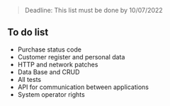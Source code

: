 > Deadline:
> This list must be done by 10/07/2022

## To do list 

- Purchase status code
- Customer register and personal data
- HTTP and network patches 
- Data Base and CRUD
- All tests
- API for communication between applications
- System operator rights